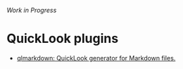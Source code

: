 _Work in Progress_

# QuickLook plugins
- [qlmarkdown: QuickLook generator for Markdown files.](https://github.com/toland/qlmarkdown)
